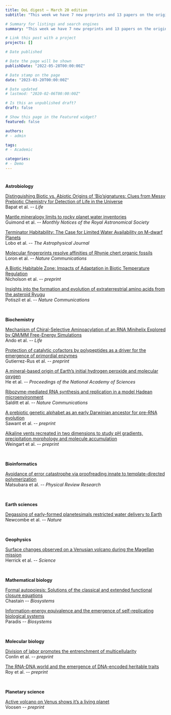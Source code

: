 ```yaml
---
title: OoL digest — March 20 edition
subtitle: "This week we have 7 new preprints and 13 papers on the origin of life. Enjoy!"

# Summary for listings and search engines
summary: "This week we have 7 new preprints and 13 papers on the origin of life. Enjoy!"

# Link this post with a project
projects: []

# Date published

# Date the page will be shown
publishDate: "2022-05-28T00:00:00Z"

# Date stamp on the page
date: "2023-03-20T00:00:00Z"

# Date updated
# lastmod: "2020-02-06T00:00:00Z"

# Is this an unpublished draft?
draft: false

# Show this page in the Featured widget?
featured: false

authors:
# - admin

tags:
# - Academic

categories:
# - Demo
---
```


# <style>
# .article-container{
#     max-width: 1600px !important;
# }
# </style>

**Astrobiology**

[Distinguishing Biotic vs. Abiotic Origins of ‘Bio’signatures: Clues from Messy Prebiotic Chemistry for Detection of Life in the Universe](https://doi.org/10.3390/life13030766) <br> Bapat et al. -- *Life*

[Mantle mineralogy limits to rocky planet water inventories](https://doi.org/10.1093/mnras/stad148) <br> Guimond et al. -- *Monthly Notices of the Royal Astronomical Society*

[Terminator Habitability: The Case for Limited Water Availability on M-dwarf Planets](https://doi.org/10.3847/1538-4357/aca970) <br> Lobo et al. -- *The Astrophysical Journal*

[Molecular fingerprints resolve affinities of Rhynie chert organic fossils](https://www.nature.com/articles/s41467-023-37047-1) <br> Loron et al. -- *Nature Communications*

[A Biotic Habitable Zone: Impacts of Adaptation in Biotic Temperature Regulation](https://doi.org/10.48550/arXiv.2303.10052) <br> Nicholson et al. -- *preprint*

[Insights into the formation and evolution of extraterrestrial amino acids from the asteroid Ryugu](https://www.nature.com/articles/s41467-023-37107-6) <br> Potiszil et al. -- *Nature Communications*

<br>

**Biochemistry**

[Mechanism of Chiral-Selective Aminoacylation of an RNA Minihelix Explored by QM/MM Free-Energy Simulations](https://doi.org/10.3390/life13030722) <br> Ando et al. -- *Life*

[Protection of catalytic cofactors by polypeptides as a driver for the emergence of primordial enzymes](https://doi.org/10.1101/2023.03.14.532612) <br> Gutierrez-Rus et al. -- *preprint*

[A mineral-based origin of Earth’s initial hydrogen peroxide and molecular oxygen](https://doi.org/10.1073/pnas.2221984120) <br> He et al. -- *Proceedings of the National Academy of Sciences*

[Ribozyme-mediated RNA synthesis and replication in a model Hadean microenvironment](https://doi.org/10.1038/s41467-023-37206-4) <br> Salditt et al. -- *Nature Communications*

[A prebiotic genetic alphabet as an early Darwinian ancestor for pre-RNA evolution](https://doi.org/10.1101/2023.03.16.532322) <br> Sawant et al. -- *preprint*

[Alkaline vents recreated in two dimensions to study pH gradients, precipitation morphology and molecule accumulation](https://doi.org/10.48550/arXiv.2303.10156) <br> Weingart et al. -- *preprint*

<br>

**Bioinformatics**

[Avoidance of error catastrophe via proofreading innate to template-directed polymerization](https://doi.org/10.1103/PhysRevResearch.5.013170) <br> Matsubara et al. -- *Physical Review Research*

<br>

**Earth sciences**

[Degassing of early-formed planetesimals restricted water delivery to Earth](https://doi.org/10.1038/s41586-023-05721-5) <br> Newcombe et al. -- *Nature*

<br>

**Geophysics**

[Surface changes observed on a Venusian volcano during the Magellan mission](https://doi.org/10.1126/science.abm7735) <br> Herrick et al. -- *Science*

<br>

**Mathematical biology**

[Formal autopoiesis: Solutions of the classical and extended functional closure equations](https://doi.org/10.1016/j.biosystems.2023.104872) <br> Chastain -- *Biosystems*

[Information–energy equivalence and the emergence of self-replicating biological systems](https://doi.org/10.1016/j.biosystems.2023.104885) <br> Paradis -- *Biosystems*

<br>

**Molecular biology**

[Division of labor promotes the entrenchment of multicellularity](https://doi.org/10.1101/2023.03.15.532780) <br> Conlin et al. -- *preprint*

[The RNA-DNA world and the emergence of DNA-encoded heritable traits](https://doi.org/10.1101/2023.03.14.532532) <br> Roy et al. -- *preprint*

<br>

**Planetary science**

[Active volcano on Venus shows it’s a living planet](https://doi.org/10.1126/science.adh8146) <br> Voosen -- *preprint*


